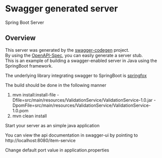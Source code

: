 # Swagger generated server

Spring Boot Server 


## Overview  
This server was generated by the [swagger-codegen](https://github.com/swagger-api/swagger-codegen) project.  
By using the [OpenAPI-Spec](https://github.com/swagger-api/swagger-core), you can easily generate a server stub.  
This is an example of building a swagger-enabled server in Java using the SpringBoot framework.  

The underlying library integrating swagger to SpringBoot is [springfox](https://github.com/springfox/springfox)  

The build should be done in the following manner
1) mvn install:install-file -Dfile=src/main/resources/ValidationService/ValidationService-1.0.jar -DpomFile=src/main/resources/ValidationService/ValidationService-1.0.pom
2) mvn clean install

Start your server as an simple java application  

You can view the api documentation in swagger-ui by pointing to  
http://localhost:8080/item-service

Change default port value in application.properties